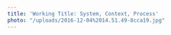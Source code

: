```yaml
---
title: 'Working Title: System, Context, Process'
photo: "/uploads/2016-12-04%2014.51.49-8cca19.jpg"
---
```

